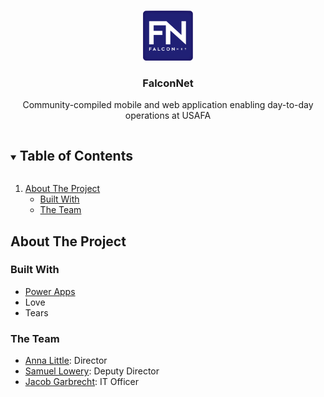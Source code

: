 <!-- FN LOGO -->
<br />
<p align="center">
  <a href="https://github.com/fnafa/falconnet">
    <img src="images/FNLogo.png" alt="Logo" width="80" height="80">
  </a>

  <h3 align="center">FalconNet</h3>

  <p align="center">
    Community-compiled mobile and web application enabling day-to-day operations at USAFA
  </p>
</p>



<!-- TABLE OF CONTENTS -->
<details open="open">
  <summary><h2 style="display: inline-block">Table of Contents</h2></summary>
  <ol>
    <li>
      <a href="#about-the-project">About The Project</a>
      <ul>
        <li><a href="#built-with">Built With</a></li>
        <li><a href="#the-team">The Team</a></li>
      </ul>
    </li>
  </ol>
</details>



<!-- ABOUT THE PROJECT -->
## About The Project

### Built With

* <a href="https://make.powerapps.com/">Power Apps</a>
* Love
* Tears

### The Team

<ul>
  <li><a href="mailto:c23Anna.Little@afacademy.af.edu">Anna Little</a>: Director</li>
  <li><a href="mailto:C23Samuel.Lowery@afacademy.af.edu">Samuel Lowery</a>: Deputy Director</li>
  <li><a href="mailto:C23Jacob.Garbrecht@afacademy.af.edu">Jacob Garbrecht</a>: IT Officer</li>
</ul>
